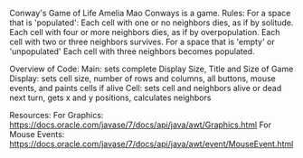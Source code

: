 Conway's Game of Life
Amelia Mao
Conways is a game. 
Rules:
For a space that is 'populated':
Each cell with one or no neighbors dies, as if by solitude.
Each cell with four or more neighbors dies, as if by overpopulation.
Each cell with two or three neighbors survives.
For a space that is 'empty' or 'unpopulated'
Each cell with three neighbors becomes populated.

Overview of Code:
Main: sets complete Display Size, Title and Size of Game
Display: sets cell size, number of rows and columns, all buttons, mouse events, and paints cells if alive
Cell: sets cell and neighbors alive or dead next turn, gets x and y positions, calculates neighbors

Resources:
For Graphics: https://docs.oracle.com/javase/7/docs/api/java/awt/Graphics.html
For Mouse Events:
https://docs.oracle.com/javase/7/docs/api/java/awt/event/MouseEvent.html